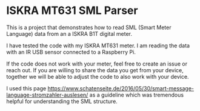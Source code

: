 # ISKRA MT631 SML Parser

This is a project that demonstrates how to read SML (Smart Meter Language) data from an a ISKRA B1T digital meter.

I have tested the code with my ISKRA MT631 meter. I am reading the data with an IR USB sensor connected to a Raspberry Pi.

If the code does not work with your meter, feel free to create an issue or reach out. 
If you are willing to share the data you get from your device, together we will be able to adjust the code to also work with your device.

I used this page https://www.schatenseite.de/2016/05/30/smart-message-language-stromzahler-auslesen/ as a guideline which was tremendous helpful for understanding the SML structure.
